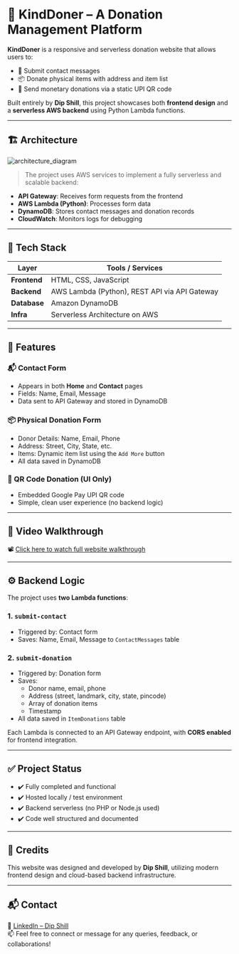 # 🌟 KindDoner – A Donation Management Platform

**KindDoner** is a responsive and serverless donation website that allows users to:
- 💬 Submit contact messages
- 📦 Donate physical items with address and item list
- 💸 Send monetary donations via a static UPI QR code

Built entirely by **Dip Shill**, this project showcases both **frontend design** and a **serverless AWS backend** using Python Lambda functions.

---

## 🏗️ Architecture

![architecture_diagram](https://github.com/user-attachments/assets/003cffd8-18e4-4a03-a057-18bbdf0b0b96)



> The project uses AWS services to implement a fully serverless and scalable backend:
- **API Gateway**: Receives form requests from the frontend
- **AWS Lambda (Python)**: Processes form data
- **DynamoDB**: Stores contact messages and donation records
- **CloudWatch**: Monitors logs for debugging

---

## 🔧 Tech Stack

| Layer         | Tools / Services                             |
|---------------|-----------------------------------------------|
| **Frontend**  | HTML, CSS, JavaScript                         |
| **Backend**   | AWS Lambda (Python), REST API via API Gateway |
| **Database**  | Amazon DynamoDB                               |
| **Infra**     | Serverless Architecture on AWS                |

---

## 🚀 Features

### 📬 Contact Form
- Appears in both **Home** and **Contact** pages
- Fields: Name, Email, Message
- Data sent to API Gateway and stored in DynamoDB

### 📦 Physical Donation Form
- Donor Details: Name, Email, Phone
- Address: Street, City, State, etc.
- Items: Dynamic item list using the `Add More` button
- All data saved in DynamoDB

### 💸 QR Code Donation (UI Only)
- Embedded Google Pay UPI QR code
- Simple, clean user experience (no backend logic)

---

## 🎥 Video Walkthrough

📽️ [Click here to watch full website walkthrough](https://youtu.be/ALYKmqZpusY)

---

## ⚙️ Backend Logic

The project uses **two Lambda functions**:

### 1. `submit-contact`
- Triggered by: Contact form
- Saves: Name, Email, Message to `ContactMessages` table

### 2. `submit-donation`
- Triggered by: Donation form
- Saves:
  - Donor name, email, phone
  - Address (street, landmark, city, state, pincode)
  - Array of donation items
  - Timestamp
- All data saved in `ItemDonations` table

Each Lambda is connected to an API Gateway endpoint, with **CORS enabled** for frontend integration.

---

## ✅ Project Status

- ✔️ Fully completed and functional  
- ✔️ Hosted locally / test environment  
- ✔️ Backend serverless (no PHP or Node.js used)  
- ✔️ Code well structured and documented

---
## 🙌 Credits

This website was designed and developed by **Dip Shill**, utilizing modern frontend design and cloud-based backend infrastructure.

---

## 📬 Contact

🔗 [LinkedIn – Dip Shill](https://www.linkedin.com/in/dip-shill-010814211/)  
📫 Feel free to connect or message for any queries, feedback, or collaborations!
